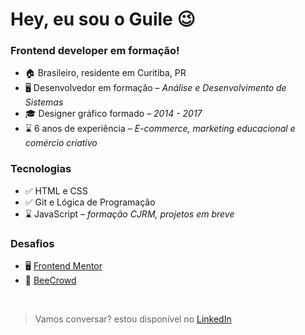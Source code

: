 # Hey, eu sou o Guile 😉

### Frontend developer em formação!

- 🏠 Brasileiro, residente em Curitiba, PR
- 🖥️ Desenvolvedor em formação – *Análise e Desenvolvimento de Sistemas*
- 🎓 Designer gráfico formado – *2014 - 2017*
- ⌛ 6 anos de experiência – *E-commerce, marketing educacional e comércio criativo*

### Tecnologias

- ✅ HTML e CSS
- ✅ Git e Lógica de Programação
- ⌛ JavaScript – *formação CJRM, projetos em breve*

### Desafios
- 🖥️ [Frontend Mentor](https://www.frontendmentor.io/profile/guilepereira/solutions)
- 🧮 [BeeCrowd](https://www.beecrowd.com.br/judge/pt/profile/720306)

</br>

> Vamos conversar? estou disponível no [LinkedIn](https://www.linkedin.com/in/guilevpereira)
